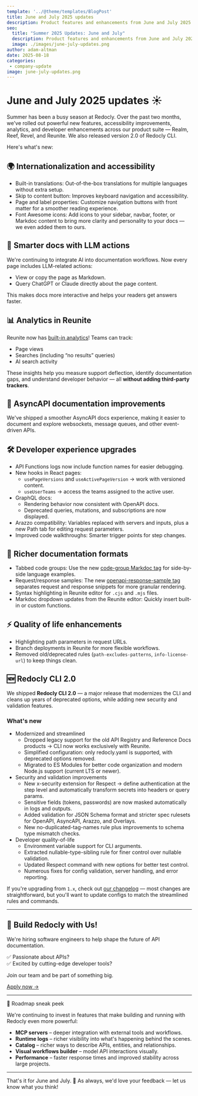 ```yaml
---
template: '../@theme/templates/BlogPost'
title: June and July 2025 updates
description: Product features and enhancements from June and July 2025 include analytics, icons, and AsyncAPI docs
seo:
  title: "Summer 2025 Updates: June and July"
  description: Product features and enhancements from June and July 2025 include analytics, icons, and AsyncAPI docs
  image: ./images/june-july-updates.png
author: adam-altman
date: 2025-08-18
categories:
 - company-update
image: june-july-updates.png
---
```


# June and July 2025 updates ☀️

Summer has been a busy season at Redocly.
Over the past two months, we've rolled out powerful new features, accessibility improvements, analytics, and developer enhancements across our product suite — Realm, Reef, Revel, and Reunite.
We also released version 2.0 of Redocly CLI.

Here's what's new:

## 🌍 Internationalization and accessibility
- Built-in translations: Out-of-the-box translations for multiple languages without extra setup.
- Skip to content button: Improves keyboard navigation and accessibility.
- Page and label properties: Customize navigation buttons with front matter for a smoother reading experience.
- Font Awesome icons: Add icons to your sidebar, navbar, footer, or Markdoc content to bring more clarity and personality to your docs — we even added them to ours.

## 🤖 Smarter docs with LLM actions

We're continuing to integrate AI into documentation workflows.
Now every page includes LLM-related actions:
- View or copy the page as Markdown.
- Query ChatGPT or Claude directly about the page content.

This makes docs more interactive and helps your readers get answers faster.

## 📊 Analytics in Reunite

Reunite now has [built-in analytics](../docs/realm/reunite/project/analytics.md)!
Teams can track:
- Page views
- Searches (including “no results” queries)
- AI search activity

These insights help you measure support deflection, identify documentation gaps, and understand developer behavior — all **without adding third-party trackers**.

## 📡 AsyncAPI documentation improvements

We've shipped a smoother AsyncAPI docs experience, making it easier to document and explore websockets, message queues, and other event-driven APIs.

## 🛠️ Developer experience upgrades
- API Functions logs now include function names for easier debugging.
- New hooks in React pages:
    - `usePageVersions` and `useActivePageVersion` → work with versioned content.
   - `useUserTeams` → access the teams assigned to the active user.
- GraphQL docs:
    - Rendering behavior now consistent with OpenAPI docs.
    - Deprecated queries, mutations, and subscriptions are now displayed.
- Arazzo compatibility: Variables replaced with servers and inputs, plus a new Path tab for editing request parameters.
- Improved code walkthroughs: Smarter trigger points for step changes.

## 📖 Richer documentation formats
- Tabbed code groups: Use the new [code-group Markdoc tag](../docs/realm/content/markdoc-tags/code-group.md) for side-by-side language examples.
- Request/response samples: The new [openapi-response-sample tag](../docs/realm/content/markdoc-tags/openapi-response-sample.md) separates request and response snippets for more granular rendering.
- Syntax highlighting in Reunite editor for `.cjs` and `.mjs` files.
- Markdoc dropdown updates from the Reunite editor: Quickly insert built-in or custom functions.

## ⚡ Quality of life enhancements
- Highlighting path parameters in request URLs.
- Branch deployments in Reunite for more flexible workflows.
- Removed old/deprecated rules (`path-excludes-patterns`, `info-license-url`) to keep things clean.

## 🆕 Redocly CLI 2.0

We shipped **Redocly CLI 2.0** — a major release that modernizes the CLI and cleans up years of deprecated options, while adding new security and validation features.

### What's new

- Modernized and streamlined
    - Dropped legacy support for the old API Registry and Reference Docs products → CLI now works exclusively with Reunite.
    - Simplified configuration: only redocly.yaml is supported, with deprecated options removed.
    - Migrated to ES Modules for better code organization and modern Node.js support (current LTS or newer).
- Security and validation improvements
    - New x-security extension for Respect → define authentication at the step level and automatically transform secrets into headers or query params.
    - Sensitive fields (tokens, passwords) are now masked automatically in logs and outputs.
    - Added validation for JSON Schema format and stricter spec rulesets for OpenAPI, AsyncAPI, Arazzo, and Overlays.
    - New no-duplicated-tag-names rule plus improvements to schema type mismatch checks.
- Developer quality-of-life
    - Environment variable support for CLI arguments.
    - Extracted nullable-type-sibling rule for finer control over nullable validation.
    - Updated Respect command with new options for better test control.
    - Numerous fixes for config validation, server handling, and error reporting.

If you're upgrading from `1.x`, check out [our changelog](../docs/cli/@v2/changelog.md) — most changes are straightforward, but you'll want to update configs to match the streamlined rules and commands.

---

## 🚀 Build Redocly with Us!

We're hiring software engineers to help shape the future of API documentation.

✅ Passionate about APIs?\
✅ Excited by cutting-edge developer tools?

Join our team and be part of something big.

[Apply now →](https://redocly.com/careers#software-engineer)

---

🔮 Roadmap sneak peek

We're continuing to invest in features that make building and running with Redocly even more powerful:
- **MCP servers** – deeper integration with external tools and workflows.
- **Runtime logs** – richer visibility into what's happening behind the scenes.
- **Catalog** – richer ways to describe APIs, entities, and relationships.
- **Visual workflows builder** – model API interactions visually.
- **Performance** – faster response times and improved stability across large projects.

---

That's it for June and July. 🚀
As always, we'd love your feedback — let us know what you think!
